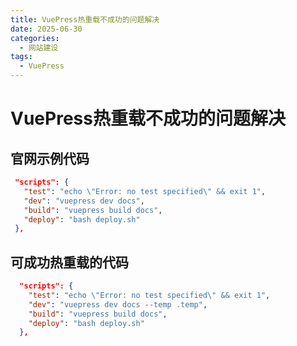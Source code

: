 ```yaml
---
title: VuePress热重载不成功的问题解决
date: 2025-06-30
categories:
  - 网站建设
tags:
  - VuePress
---
```



# VuePress热重载不成功的问题解决

## 官网示例代码
 ```json
  "scripts": {
    "test": "echo \"Error: no test specified\" && exit 1",
    "dev": "vuepress dev docs",
    "build": "vuepress build docs",
    "deploy": "bash deploy.sh"
  },
```
## 可成功热重载的代码
```json
  "scripts": {
    "test": "echo \"Error: no test specified\" && exit 1",
    "dev": "vuepress dev docs --temp .temp",
    "build": "vuepress build docs",
    "deploy": "bash deploy.sh"
  },
```
